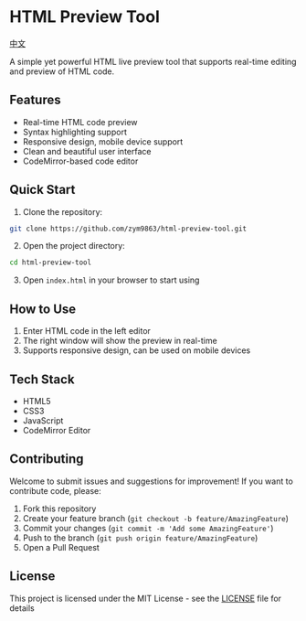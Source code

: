 # HTML Preview Tool

[中文](README.md)

A simple yet powerful HTML live preview tool that supports real-time editing and preview of HTML code.

## Features

- Real-time HTML code preview
- Syntax highlighting support
- Responsive design, mobile device support
- Clean and beautiful user interface
- CodeMirror-based code editor

## Quick Start

1. Clone the repository:
```bash
git clone https://github.com/zym9863/html-preview-tool.git
```

2. Open the project directory:
```bash
cd html-preview-tool
```

3. Open `index.html` in your browser to start using

## How to Use

1. Enter HTML code in the left editor
2. The right window will show the preview in real-time
3. Supports responsive design, can be used on mobile devices

## Tech Stack

- HTML5
- CSS3
- JavaScript
- CodeMirror Editor

## Contributing

Welcome to submit issues and suggestions for improvement! If you want to contribute code, please:

1. Fork this repository
2. Create your feature branch (`git checkout -b feature/AmazingFeature`)
3. Commit your changes (`git commit -m 'Add some AmazingFeature'`)
4. Push to the branch (`git push origin feature/AmazingFeature`)
5. Open a Pull Request

## License

This project is licensed under the MIT License - see the [LICENSE](LICENSE) file for details